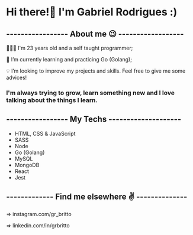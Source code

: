 # Hi there!👋 I'm Gabriel Rodrigues :)


## ----------------- About me 😉 ------------------

👨🏻‍🦱 I'm 23 years old and a self taught programmer;

🌱 I’m currently learning and practicing Go (Golang);

💡 I’m looking to improve my projects and skills. Feel free to give me some advices!


### I'm always trying to grow, learn something new and I love talking about the things I learn.

## ----------------- My Techs --------------------

- HTML, CSS & JavaScript
- SASS
- Node
- Go (Golang)
- MySQL
- MongoDB
- React
- Jest

## ------------- Find me elsewhere ✌️ --------------

=> instagram.com/gr_britto

=> linkedin.com/in/grbritto
